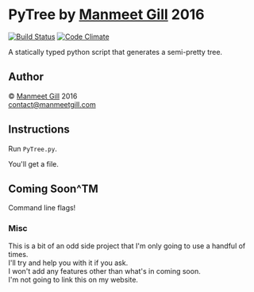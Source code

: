 # PyTree  by [Manmeet Gill](https://manmeetgill.com) 2016  
[![Build Status](https://travis-ci.org/tf2manu994/PyTree.svg?branch=master)](https://travis-ci.org/tf2manu994/PyTree)
[![Code Climate](https://codeclimate.com/github/tf2manu994/PyTree/badges/gpa.svg)](https://codeclimate.com/github/tf2manu994/PyTree)  

A statically typed python script that generates a semi-pretty tree.

## Author
© [Manmeet Gill](https://manmeetgill.com) 2016  
[contact@manmeetgill.com](mailto:contact@manmeetgill.com)

## Instructions

Run `PyTree.py`.

You'll get a file.

## Coming Soon^TM

Command line flags!

### Misc

This is a bit of an odd side project that I'm only going to use a handful of times.  
I'll try and help you with it if you ask.  
I won't add any features other than what's in coming soon.  
I'm not going to link this on my website.
